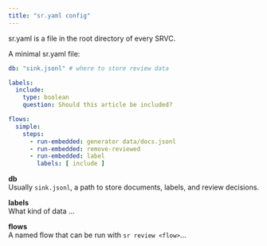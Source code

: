 ```yaml
---
title: "sr.yaml config"
---
```


sr.yaml is a file in the root directory of every SRVC. 

A minimal sr.yaml file:

```yaml
db: "sink.jsonl" # where to store review data

labels:
  include:
    type: boolean
    question: Should this article be included?

flows:
  simple:
    steps:
      - run-embedded: generator data/docs.jsonl
      - run-embedded: remove-reviewed
      - run-embedded: label
        labels: [ include ]
```

**db**  
Usually `sink.jsonl`, a path to store documents, labels, and review decisions.

**labels**  
What kind of data ...

**flows**  
A named flow that can be run with `sr review <flow>`...
